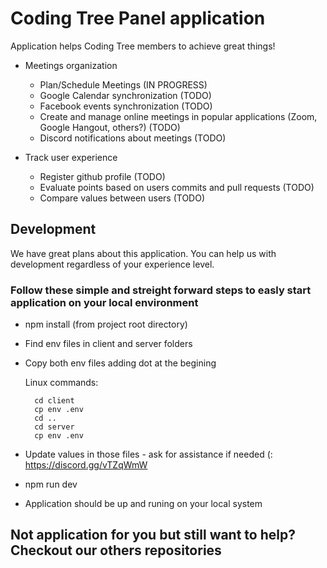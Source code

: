 # Coding Tree Panel application

Application helps Coding Tree members to achieve great things!

- Meetings organization

    - Plan/Schedule Meetings (IN PROGRESS)
    - Google Calendar synchronization (TODO)
    - Facebook events synchronization (TODO)
    - Create and manage online meetings in popular applications (Zoom, Google Hangout, others?) (TODO)
    - Discord notifications about meetings (TODO)
- Track user experience
    - Register github profile (TODO)
    - Evaluate points based on users commits and pull requests (TODO)
    - Compare values between users (TODO)

## Development

We have great plans about this application.
You can help us with development regardless of your experience level.

### Follow these simple and streight forward steps to easly start application on your local environment

- npm install (from project root directory)
- Find env files in client and server folders
- Copy both env files adding dot at the begining

    Linux commands:
        
        cd client
        cp env .env
        cd ..
        cd server
        cp env .env

- Update values in those files - ask for assistance if needed (: https://discord.gg/vTZqWmW
- npm run dev
- Application should be up and runing on your local system

## Not application for you but still want to help? Checkout our others repositories
